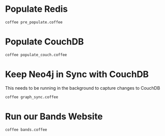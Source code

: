 # Populate Redis

    coffee pre_populate.coffee

# Populate CouchDB

    coffee populate_couch.coffee

# Keep Neo4j in Sync with CouchDB

This needs to be running in the background to capture changes to CouchDB

    coffee graph_sync.coffee

# Run our Bands Website

    coffee bands.coffee
